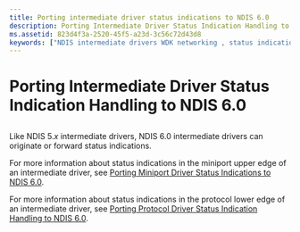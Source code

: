 ```yaml
---
title: Porting intermediate driver status indications to NDIS 6.0
description: Porting Intermediate Driver Status Indication Handling to NDIS 6.0
ms.assetid: 823d4f3a-2520-45f5-a23d-3c56c72d43d8
keywords: ["NDIS intermediate drivers WDK networking , status indications", "intermediate drivers WDK networking , status indications", "status indications WDK networking , porting", "porting intermediate drivers WDK networking , status indications", "porting status indic"]
---
```


# Porting Intermediate Driver Status Indication Handling to NDIS 6.0


## <a href="" id="ddk-porting-intermediate-driver-status-indication-handling-to-ndis-6-0"></a>


Like NDIS 5.*x* intermediate drivers, NDIS 6.0 intermediate drivers can originate or forward status indications.

For more information about status indications in the miniport upper edge of an intermediate driver, see [Porting Miniport Driver Status Indications to NDIS 6.0](porting-miniport-driver-status-indications-to-ndis-6-0.md).

For more information about status indications in the protocol lower edge of an intermediate driver, see [Porting Protocol Driver Status Indication Handling to NDIS 6.0](porting-protocol-driver-status-indication-handling-to-ndis-6-0.md).

 

 





